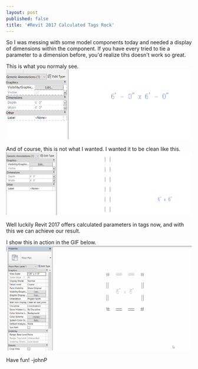 ```yaml
---
layout: post
published: false
title: '#Revit 2017 Calculated Tags Rock'
---
```

So I was messing with some model components today and needed a display of dimensions within the component. If you have every tried to tie a parameter to a dimension before, you'd realize tihs doesn't work so great.

This is what you normaly see.
![wrong](/img/20170119-displayWrong.png "Wrong")


And of course, this is not what I wanted. I wanted it to be clean like this.
![right](/img/20170119-displayRight.png "RIGHT")

Well luckily Revit 2017 offers calculated parameters in tags now, and with this we can achieve our result.

I show this in action in the GIF below.
![inAction](/img/calculatedValuesDisplay.gif)

Have fun!
-johnP
